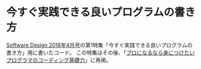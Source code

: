 # 今すぐ実践できる良いプログラムの書き方

[Software Design 2016年4月号](http://gihyo.jp/magazine/SD/archive/2016/201604)の第1特集「今すぐ実践できる良いプログラムの書き方」用に書いたコード。
この特集はその後、「[プロになるなら身につけたいプログラマのコーディング基礎力](https://amzn.to/2QCzED7)」に再掲。
